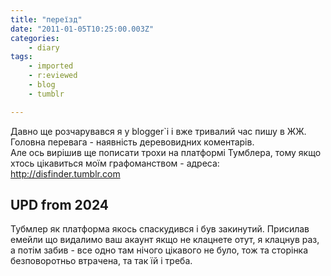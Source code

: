 ```yaml
---
title: "переїзд"
date: "2011-01-05T10:25:00.003Z"
categories:
    - diary
tags:
    - imported
    - r:eviewed
    - blog
    - tumblr

---
```


Давно ще розчарувався я у blogger`і і вже тривалий час пишу в ЖЖ.   
Головна перевага - наявність деревовидних коментарів.  
Але ось вирішив ще пописати трохи на платформі Тумблера, тому якщо хтось цікавиться моїм графоманством - адреса: http://disfinder.tumblr.com


## UPD from 2024

Тубмлер як платформа якось спаскудився і був закинутий. Присилав емейли що видалимо ваш акаунт якщо не клацнете отут, я клацнув раз, а потім забив - все одно там нічого цікавого не було, тож та сторінка безповоротньо втрачена, та так їй і треба.